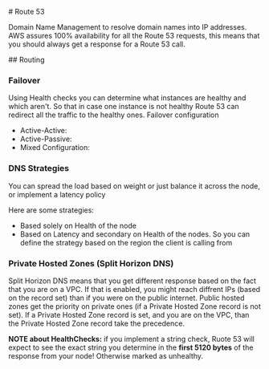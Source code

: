# Route 53

Domain Name Management to resolve domain names into IP addresses.
AWS assures 100% availability for all the Route 53 requests, this means that you should always get a response for a Route 53 call.

## Routing

### Failover
Using Health checks you can determine what instances are healthy and which aren't. So that in case one instance is not healthy Route 53 can redirect all the traffic to the healthy ones.
Failover configuration
- Active-Active:
- Active-Passive:
- Mixed Configuration:

### DNS Strategies
You can spread the load based on weight or just balance it across the node, or implement a latency policy

Here are some strategies:

- Based solely on Health of the node
- Based on Latency and secondary on Health of the nodes. So you can define the strategy based on the region the client is calling from

### Private Hosted Zones (Split Horizon DNS)

Split Horizon DNS means that you get different response based on the fact that you are on a VPC.
If that is enabled, you might reach diffrent IPs (based on the record set) than if you were on the public internet.
Public hosted zones get the priority on private ones (if a Private Hosted Zone record is not set). If a Private Hosted Zone record is set, and you are on the VPC, than the Private Hosted Zone record take the precedence.

**NOTE about HealthChecks:** if you implement a string check, Ruote 53 will expect to see the exact string you determine in the **first 5120 bytes** of the response from your node! Otherwise marked as unhealthy.



